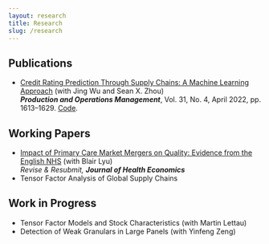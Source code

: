 ```yaml
---
layout: research
title: Research
slug: /research
---
```


## Publications

* [Credit Rating Prediction Through Supply Chains: A Machine Learning Approach](https://doi.org/10.1111/poms.13634) (with Jing Wu and Sean X. Zhou)\
   ***Production and Operations Management***, Vol. 31, No. 4, April 2022, pp. 1613–1629. <!--Media at [POMS](https://youtu.be/ybiD_tnwa2g) and [CUHK](https://cbk.bschool.cuhk.edu.hk/supply-chain-health-a-new-way-to-predict-credit-ratings/);--> [Code](https://github.com/zhaocheng-zhang/CreditRatingSC).


## Working Papers

* [Impact of Primary Care Market Mergers on Quality: Evidence from the English NHS](https://papers.ssrn.com/sol3/papers.cfm?abstract_id=4918321) (with Blair Lyu)\
   *Revise & Resubmit,* ***Journal of Health Economics***
* Tensor Factor Analysis of Global Supply Chains <!--(with Weichen Wang and Jing Wu)-->


## Work in Progress

* Tensor Factor Models and Stock Characteristics (with Martin Lettau)
* Detection of Weak Granulars in Large Panels (with Yinfeng Zeng)


<br />
<br />
